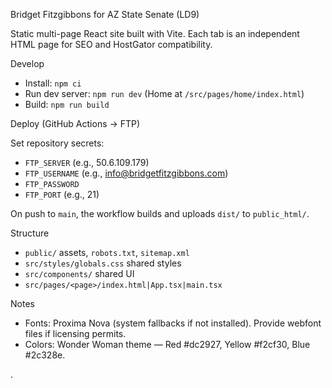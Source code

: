 Bridget Fitzgibbons for AZ State Senate (LD9)

Static multi-page React site built with Vite. Each tab is an independent HTML page for SEO and HostGator compatibility.

Develop

- Install: `npm ci`
- Run dev server: `npm run dev` (Home at `/src/pages/home/index.html`)
- Build: `npm run build`

Deploy (GitHub Actions → FTP)

Set repository secrets:
- `FTP_SERVER` (e.g., 50.6.109.179)
- `FTP_USERNAME` (e.g., info@bridgetfitzgibbons.com)
- `FTP_PASSWORD`
- `FTP_PORT` (e.g., 21)

On push to `main`, the workflow builds and uploads `dist/` to `public_html/`.

Structure

- `public/` assets, `robots.txt`, `sitemap.xml`
- `src/styles/globals.css` shared styles
- `src/components/` shared UI
- `src/pages/<page>/index.html|App.tsx|main.tsx`

Notes

- Fonts: Proxima Nova (system fallbacks if not installed). Provide webfont files if licensing permits.
- Colors: Wonder Woman theme — Red #dc2927, Yellow #f2cf30, Blue #2c328e.

.